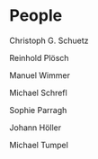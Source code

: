 People
====

Christoph G. Schuetz

Reinhold Plösch

Manuel Wimmer

Michael Schrefl

Sophie Parragh

Johann Höller

Michael Tumpel

